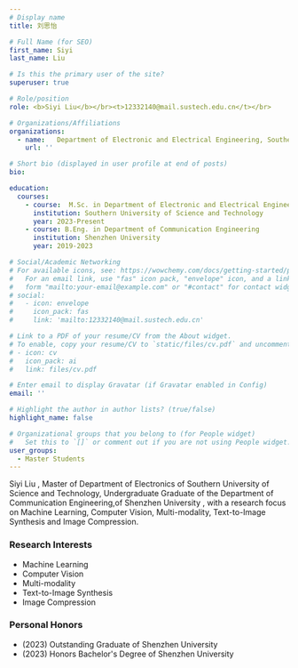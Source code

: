 ```yaml
---
# Display name
title: 刘思怡

# Full Name (for SEO)
first_name: Siyi
last_name: Liu

# Is this the primary user of the site?
superuser: true

# Role/position
role: <b>Siyi Liu</b></br><t>12332140@mail.sustech.edu.cn</t></br>

# Organizations/Affiliations
organizations:
  - name:   Department of Electronic and Electrical Engineering, Southern University of Science and Technology
    url: ''

# Short bio (displayed in user profile at end of posts)
bio:

education:
  courses:
    - course:  M.Sc. in Department of Electronic and Electrical Engineering
      institution: Southern University of Science and Technology
      year: 2023-Present
    - course: B.Eng. in Department of Communication Engineering
      institution: Shenzhen University
      year: 2019-2023

# Social/Academic Networking
# For available icons, see: https://wowchemy.com/docs/getting-started/page-builder/#icons
#   For an email link, use "fas" icon pack, "envelope" icon, and a link in the
#   form "mailto:your-email@example.com" or "#contact" for contact widget.
# social:
#   - icon: envelope
#     icon_pack: fas
#     link: 'mailto:12332140@mail.sustech.edu.cn'

# Link to a PDF of your resume/CV from the About widget.
# To enable, copy your resume/CV to `static/files/cv.pdf` and uncomment the lines below.
# - icon: cv
#   icon_pack: ai
#   link: files/cv.pdf

# Enter email to display Gravatar (if Gravatar enabled in Config)
email: ''

# Highlight the author in author lists? (true/false)
highlight_name: false

# Organizational groups that you belong to (for People widget)
#   Set this to `[]` or comment out if you are not using People widget.
user_groups:
  - Master Students
---
```


Siyi Liu , Master of Department of Electronics of Southern University of Science and Technology, Undergraduate Graduate of the Department of Communication Engineering,of Shenzhen University , with a research focus on Machine Learning, Computer Vision, Multi-modality, Text-to-Image Synthesis and Image Compression.


### **Research Interests**
* Machine Learning
* Computer Vision
* Multi-modality
* Text-to-Image Synthesis
* Image Compression


### **Personal Honors**
* (2023) Outstanding Graduate of Shenzhen University
* (2023) Honors Bachelor's Degree of Shenzhen University
